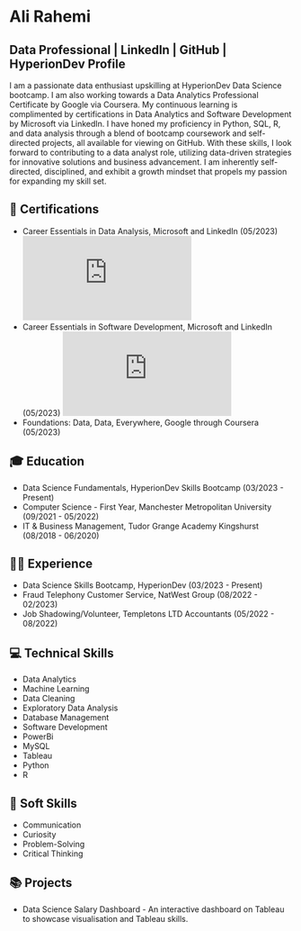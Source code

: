 # Ali Rahemi

## Data Professional | LinkedIn | GitHub | HyperionDev Profile

I am a passionate data enthusiast upskilling at HyperionDev Data Science bootcamp. I am also working towards a Data Analytics Professional Certificate by Google via Coursera. My continuous learning is complimented by certifications in Data Analytics and Software Development by Microsoft via LinkedIn. I have honed my proficiency in Python, SQL, R, and data analysis through a blend of bootcamp coursework and self-directed projects, all available for viewing on GitHub. With these skills, I look forward to contributing to a data analyst role, utilizing data-driven strategies for innovative solutions and business advancement. I am inherently self-directed, disciplined, and exhibit a growth mindset that propels my passion for expanding my skill set.

## 📜 Certifications
* Career Essentials in Data Analysis, Microsoft and LinkedIn (05/2023)
![Screenshot of my certificate](https://github.com/alirahemi1/alirahemi1/blob/main/CertificateOfCompletion_Career%20Essentials%20in%20Data%20Analysis%20by%20Microsoft%20and%20LinkedIn.pdf)
* Career Essentials in Software Development, Microsoft and LinkedIn (05/2023)
![Screenshot of my certificate](https://github.com/alirahemi1/alirahemi1/blob/main/CertificateOfCompletion_Career%20Essentials%20in%20Software%20Development%20by%20Microsoft%20and%20LinkedIn.pdf)
* Foundations: Data, Data, Everywhere, Google through Coursera (05/2023)

## 🎓 Education
* Data Science Fundamentals, HyperionDev Skills Bootcamp (03/2023 - Present)
* Computer Science - First Year, Manchester Metropolitan University (09/2021 - 05/2022)
* IT & Business Management, Tudor Grange Academy Kingshurst (08/2018 - 06/2020)

## 👨‍💼 Experience
* Data Science Skills Bootcamp, HyperionDev (03/2023 - Present)
* Fraud Telephony Customer Service, NatWest Group (08/2022 - 02/2023)
* Job Shadowing/Volunteer, Templetons LTD Accountants (05/2022 - 08/2022)

## 💻 Technical Skills
* Data Analytics
* Machine Learning
* Data Cleaning
* Exploratory Data Analysis
* Database Management
* Software Development
* PowerBi
* MySQL
* Tableau
* Python
* R

## 🌟 Soft Skills
* Communication
* Curiosity
* Problem-Solving
* Critical Thinking

## 📚 Projects
* Data Science Salary Dashboard - An interactive dashboard on Tableau to showcase visualisation and Tableau skills.



